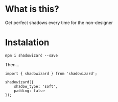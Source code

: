 # What is this?

Get perfect shadows every time for the non-designer

# Instalation

`npm i shadowizard --save`

Then...

```
import { shadowizard } from 'shadowizard';

shadowizard({
    shadow_type: 'soft',
    padding: false
});
```
